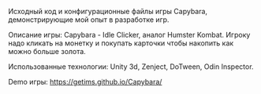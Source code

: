 Исходный код и конфигурационные файлы игры Capybara, демонстрирующие мой опыт в разработке игр.

Описание игры:  Capybara - Idle Clicker, аналог Humster Kombat. Игроку надо кликать на монетку и покупать карточки чтобы накопить как можно больше золота.

Использованные технологии:  Unity 3d, Zenject, DoTween, Odin Inspector.

Demo игры:  https://getims.github.io/Capybara/
